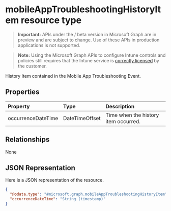 ﻿# mobileAppTroubleshootingHistoryItem resource type

> **Important:** APIs under the / beta version in Microsoft Graph are in preview and are subject to change. Use of these APIs in production applications is not supported.

> **Note:** Using the Microsoft Graph APIs to configure Intune controls and policies still requires that the Intune service is [correctly licensed](https://go.microsoft.com/fwlink/?linkid=839381) by the customer.

History Item contained in the Mobile App Troubleshooting Event.
## Properties
|Property|Type|Description|
|:---|:---|:---|
|occurrenceDateTime|DateTimeOffset|Time when the history item occurred.|

## Relationships
None
## JSON Representation
Here is a JSON representation of the resource.
<!-- {
  "blockType": "resource",
  "@odata.type": "microsoft.graph.mobileAppTroubleshootingHistoryItem"
}
-->
``` json
{
  "@odata.type": "#microsoft.graph.mobileAppTroubleshootingHistoryItem",
  "occurrenceDateTime": "String (timestamp)"
}
```




